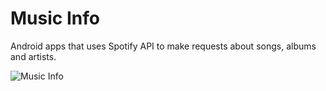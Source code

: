# Music Info

Android apps that uses Spotify API to make requests about songs, albums and artists.

![Music Info](blob:http://imgur.com/5e1786a5-c909-407d-9904-81174f48476c "Music Info")
